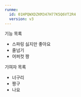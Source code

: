 ```yaml
---
runme:
  id: 01HPQWXDZKM347H77K5Q6VT2R4
  version: v3
---
```


기능 목록

- 스파링 싫지만 좋아요
- 줄넘기
- 어퍼컷 짱

기여자 목록

- 너구리
- 짱구
- 나요
